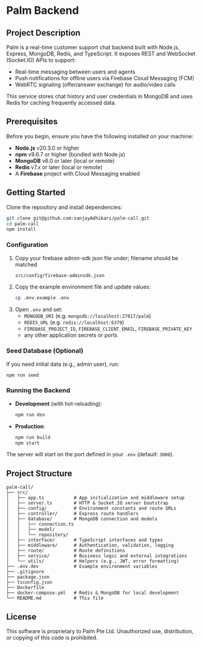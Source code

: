 # Palm Backend

## Project Description

Palm is a real-time customer support chat backend built with Node.js, Express, MongoDB, Redis, and TypeScript. It exposes REST and WebSocket (Socket.IO) APIs to support:

- Real-time messaging between users and agents
- Push notifications for offline users via Firebase Cloud Messaging (FCM)
- WebRTC signaling (offer/answer exchange) for audio/video calls

This service stores chat history and user credentials in MongoDB and uses Redis for caching frequently accessed data.

## Prerequisites

Before you begin, ensure you have the following installed on your machine:

- **Node.js** v20.3.0 or higher
- **npm** v9.6.7 or higher (bundled with Node.js)
- **MongoDB** v6.0 or later (local or remote)
- **Redis** v7.x or later (local or remote)
- A **Firebase** project with Cloud Messaging enabled

## Getting Started

Clone the repository and install dependencies:

```bash
git clone git@github.com:sanjayAdhikari/palm-call.git
cd palm-call
npm install
```

### Configuration

1. Copy your firebase admin-sdk json file under; filename should be matched 
   ```bash
   src/config/firebase-adminsdk.json
   
2. Copy the example environment file and update values:
   ```bash
   cp .env.example .env
   ```
3. Open `.env` and set:
    - `MONGODB_URI` (e.g. `mongodb://localhost:27017/palm`)
    - `REDIS_URL` (e.g. `redis://localhost:6379`)
    - `FIREBASE_PROJECT_ID`, `FIREBASE_CLIENT_EMAIL`, `FIREBASE_PRIVATE_KEY`
    - any other application secrets or ports

### Seed Database (Optional)

If you need initial data (e.g., admin user), run:
```bash
npm run seed
```

### Running the Backend

- **Development** (with hot-reloading):
  ```bash
  npm run dev
  ```
- **Production**:
  ```bash
  npm run build
  npm start
  ```

The server will start on the port defined in your `.env` (default: `3000`).

## Project Structure

```text
palm-call/
├── src/
│   ├── app.ts           # App initialization and middleware setup
│   ├── server.ts        # HTTP & Socket.IO server bootstrap
│   ├── config/          # Environment constants and route URLs
│   ├── controller/      # Express route handlers
│   ├── database/        # MongoDB connection and models
│   │   ├── connection.ts
│   │   ├── model/
│   │   └── repository/
│   ├── interface/       # TypeScript interfaces and types
│   ├── middleware/      # Authentication, validation, logging
│   ├── route/           # Route definitions
│   ├── service/         # Business logic and external integrations
│   └── utils/           # Helpers (e.g., JWT, error formatting)
├── .env.dev             # Example environment variables
├── .gitignore
├── package.json
├── tsconfig.json
├── Dockerfile
├── docker-compose.yml   # Redis & MongoDB for local development
└── README.md            # This file
```

## License

This software is proprietary to Palm Pte Ltd. Unauthorized use, distribution, or copying of this code is prohibited.

